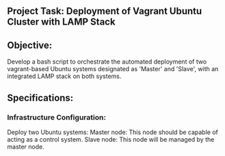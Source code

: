 <h2>Project Task: Deployment of Vagrant Ubuntu Cluster with LAMP Stack</h2>

<h2>Objective:</h2>
Develop a bash script to orchestrate the automated deployment of two vagrant-based Ubuntu systems designated as 'Master' and 'Slave', with an integrated LAMP stack on both systems.

<h2>Specifications:</h2>
<h3>Infrastructure Configuration:</h3>
Deploy two Ubuntu systems:
    Master node: This node should be capable of acting as a control system.
    Slave node: This node will be managed by the master node.
  

